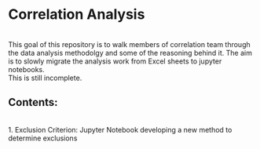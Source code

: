 # **Correlation Analysis**

<br>
This goal of this repository is to walk members of correlation team through the data analysis methodolgy and some of the reasoning behind it. The aim is to slowly migrate the analysis work from Excel sheets to jupyter notebooks. 
<br>
This is still incomplete. 

## Contents: 
<br>
1.  Exclusion Criterion: Jupyter Notebook developing a new method to determine exclusions

